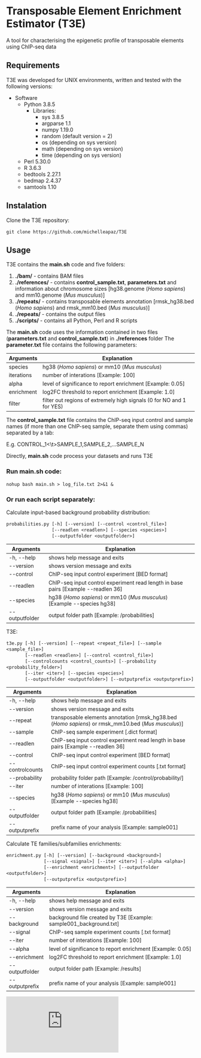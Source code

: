 # Transposable Element Enrichment Estimator (T3E) 
A tool for characterising the epigenetic profile of transposable elements using ChIP-seq data
## Requirements
T3E was developed for UNIX environments, written and tested with the following versions:
* Software
  * Python 3.8.5
    * Libraries: 
      * sys 3.8.5
      * argparse 1.1
      * numpy 1.19.0
      * random (default version = 2)
      * os (depending on sys version)
      * math (depending on sys version)
      * time (depending on sys version)
  * Perl 5.30.0
  * R 3.6.3
  * bedtools 2.27.1
  * bedmap 2.4.37
  * samtools 1.10

## Instalation
Clone the T3E repository:

    git clone https://github.com/michelleapaz/T3E
    
## Usage
T3E contains the **main.sh** code and five folders:
1. **./bam/** - contains BAM files
2. **./references/** - contains **control_sample.txt**, **parameters.txt** and information about chromosome sizes [hg38.genome (_Homo sapiens_) and mm10.genome (_Mus musculus_)]
3. **./repeats/** - contains transposable elements annotation [rmsk_hg38.bed (_Homo sapiens_) and rmsk_mm10.bed (_Mus musculus_)]
4. **./repeats/** - contains the output files
5. **./scripts/** - contains all Python, Perl and R scripts

The **main.sh** code uses the information contained in two files (**parameters.txt** and **control_sample.txt**) in **./references** folder
The **parameter.txt** file contains the following parameters:

| Arguments  | Explanation |
| ------------- | ------------- |
| species | hg38 (_Homo sapiens_) or mm10 (_Mus musculus_) |
| iterations | number of interations [Example: 100] |
| alpha | level of significance to report enrichment [Example: 0.05] |
| enrichment | log2FC threshold to report enrichment [Example: 1.0] |
| filter | filter out regions of extremely high signals (0 for NO and 1 for YES) |

The **control_sample.txt** file contains the ChIP-seq input control and sample names (if more than one ChIP-seq sample, separate them using commas) separated by a tab:

E.g. CONTROL_1<\t>SAMPLE_1,SAMPLE_2,...SAMPLE_N

Directly, **main.sh** code process your datasets and runs T3E

### Run **main.sh** code:

    nohup bash main.sh > log_file.txt 2>&1 &

### Or run each script separately:

Calculate input-based background probability distribution:

    probabilities.py [-h] [--version] [--control <control_file>]
                     [--readlen <readlen>] [--species <species>]
                     [--outputfolder <outputfolder>]

| Arguments  | Explanation |
| ------------- | ------------- |
| -h, --help | shows help message and exits |
| --version | shows version message and exits |
| --control | ChIP-seq input control experiment [BED format] |
| --readlen | ChIP-seq input control experiment read length in base pairs [Example --readlen 36] |
| --species | hg38 (_Homo sapiens_) or mm10 (_Mus musculus_) [Example --species hg38] |
| --outputfolder | output folder path [Example: /probabilities] |

T3E:

    t3e.py [-h] [--version] [--repeat <repeat_file>] [--sample <sample_file>] 
           [--readlen <readlen>] [--control <control_file>]
           [--controlcounts <control_counts>] [--probability <probability_folder>] 
           [--iter <iter>] [--species <species>]
           [--outputfolder <outputfolder>] [--outputprefix <outputprefix>]

| Arguments  | Explanation |
| ------------- | ------------- |
| -h, --help | shows help message and exits |
| --version | shows version message and exits |
| --repeat | transposable elements annotation [rmsk_hg38.bed (_Homo sapiens_) or rmsk_mm10.bed (_Mus musculus_)] |
| --sample | ChIP-seq sample experiment [.dict format] |
| --readlen | ChIP-seq input control experiment read length in base pairs [Example --readlen 36] |
| --control | ChIP-seq input control experiment [BED format] |
| --controlcounts | ChIP-seq input control experiment counts [.txt format] |
| --probability | probability folder path [Example: /control/probability/] |
| --iter | number of interations [Example: 100] |
| --species | hg38 (_Homo sapiens_) or mm10 (_Mus musculus_) [Example --species hg38] |
| --outputfolder | output folder path [Example: /probabilities] |
| --outputprefix | prefix name of your analysis [Example: sample001] |

Calculate TE families/subfamilies enrichments:

    enrichment.py [-h] [--version] [--background <background>]
                  [--signal <signal>] [--iter <iter>] [--alpha <alpha>]
                  [--enrichment <enrichment>] [--outputfolder <outputfolder>]
                  [--outputprefix <outputprefix>]
                  
| Arguments  | Explanation |
| ------------- | ------------- |
| -h, --help | shows help message and exits |
| --version | shows version message and exits |
| --background | background file created by T3E [Example: sample001_background.txt] |
| --signal | ChIP-seq sample experiment counts [.txt format] |
| --iter | number of interations [Example: 100] |
| --alpha | level of significance to report enrichment [Example: 0.05] |
| --enrichment | log2FC threshold to report enrichment [Example: 1.0] |
| --outputfolder | output folder path [Example: /results] |
| --outputprefix | prefix name of your analysis [Example: sample001] |

![T3E files](https://github.com/michelleapaz/T3E/blob/main/github_figure.pdf)
